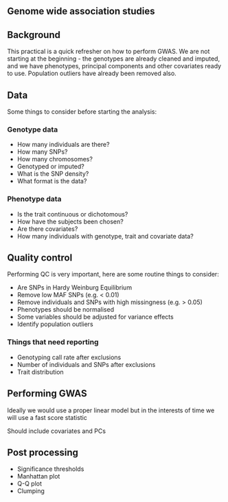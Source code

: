 Genome wide association studies
-------------------------------

## Background

This practical is a quick refresher on how to perform GWAS. We are not starting at the beginning - the genotypes are already cleaned and imputed, and we have phenotypes, principal components and other covariates ready to use. Population outliers have already been removed also.


## Data

Some things to consider before starting the analysis:

### Genotype data

- How many individuals are there?
- How many SNPs?
- How many chromosomes?
- Genotyped or imputed?
- What is the SNP density?
- What format is the data?

### Phenotype data

- Is the trait continuous or dichotomous?
- How have the subjects been chosen?
- Are there covariates?
- How many individuals with genotype, trait and covariate data?


## Quality control

Performing QC is very important, here are some routine things to consider:

- Are SNPs in Hardy Weinburg Equilibrium
- Remove low MAF SNPs (e.g. < 0.01)
- Remove individuals and SNPs with high missingness (e.g. > 0.05)
- Phenotypes should be normalised
- Some variables should be adjusted for variance effects
- Identify population outliers

### Things that need reporting
- Genotyping call rate after exclusions
- Number of individuals and SNPs after exclusions
- Trait distribution


## Performing GWAS

Ideally we would use a proper linear model but in the interests of time we will use a fast score statistic

Should include covariates and PCs

## Post processing

- Significance thresholds
- Manhattan plot
- Q-Q plot
- Clumping